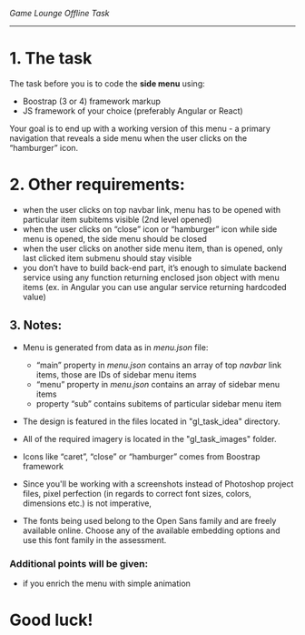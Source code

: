 
*Game Lounge Offline Task*

----------------------------

# 1. The task

The task before you is to code the **side menu** using:

-  Boostrap (3 or 4) framework markup
-  JS framework of your choice (preferably Angular or React)

Your goal is to end up with a working version of this menu - a primary navigation that reveals a side menu when the user clicks on the “hamburger” icon.

# 2. Other requirements:
- when the user clicks on top navbar link, menu has to be opened with particular item subitems visible (2nd level opened)
- when the user clicks on “close” icon or “hamburger” icon while side menu is opened, the side menu should be closed
- when the user clicks on another side menu item, than is opened, only last clicked item submenu should stay visible
- you don’t have to build back-end part, it’s enough to simulate backend service using any function returning enclosed json object with menu items (ex. in Angular you can use angular service returning hardcoded value)


## 3. Notes:
- Menu is generated from data as in *menu.json* file:
	- “main” property in *menu.json* contains an array of top *navbar* link items, those are IDs of sidebar menu items
 	- “menu” property in *menu.json* contains an array of sidebar menu items
	- property “sub” contains subitems of particular sidebar menu item

- The design is featured in the files located in "gl_task_idea" directory.

- All of the required imagery is located in the "gl_task_images" folder.

- Icons like “caret”, “close” or “hamburger” comes from Boostrap framework

-	Since you'll be working with a screenshots instead of Photoshop project files,
	pixel perfection (in regards to correct font sizes, colors, dimensions etc.) is not imperative,

-	The fonts being used belong to the Open Sans family and are freely available online.
	Choose any of the available embedding options and use this font family in the assessment.


### Additional points will be given:

-	if you enrich the menu with simple animation



# Good luck!

